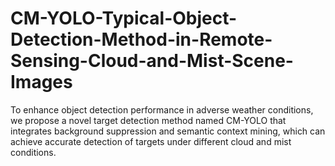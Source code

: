# CM-YOLO-Typical-Object-Detection-Method-in-Remote-Sensing-Cloud-and-Mist-Scene-Images
To enhance object detection performance in adverse weather conditions, we propose a novel target detection method named CM-YOLO that integrates background suppression and semantic context mining, which can achieve accurate detection of targets under different cloud and mist conditions. 
